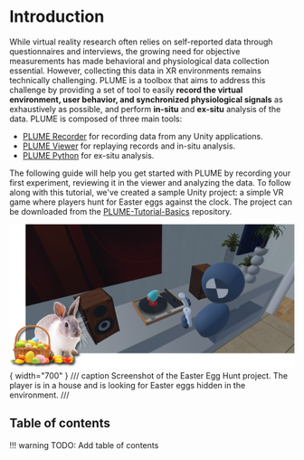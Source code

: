 # Introduction

While virtual reality research often relies on self-reported data through questionnaires and interviews, the growing need for objective measurements has made behavioral and physiological data collection essential. However, collecting this data in XR environments remains technically challenging. PLUME is a toolbox that aims to address this challenge by providing a set of tool to easily <strong>record the virtual environment, user behavior, and synchronized physiological signals</strong> as exhaustively as possible, and perform <strong>in-situ</strong> and <strong>ex-situ</strong> analysis of the data. PLUME is composed of three main tools:

* [PLUME Recorder](https://github.com/liris-xr/PLUME-Recorder) for recording data from any Unity applications.
* [PLUME Viewer](https://github.com/liris-xr/PLUME-Viewer) for replaying records and in-situ analysis.
* [PLUME Python](https://github.com/liris-xr/PLUME-Python) for ex-situ analysis.

The following guide will help you get started with PLUME by recording your first experiment, reviewing it in the viewer and analyzing the data. To follow along with this tutorial, we've created a sample Unity project: a simple VR game where players hunt for Easter eggs against the clock. The project can be downloaded from the [PLUME-Tutorial-Basics](https://github.com/liris-xr/PLUME-Tutorial-Basics) repository.

![PLUME Tutorial Basics](assets/tutorial_basics_teaser.png){ width="700" }
/// caption
Screenshot of the Easter Egg Hunt project. The player is in a house and is looking for Easter eggs hidden in the environment.
///

## Table of contents

!!! warning
  TODO: Add table of contents